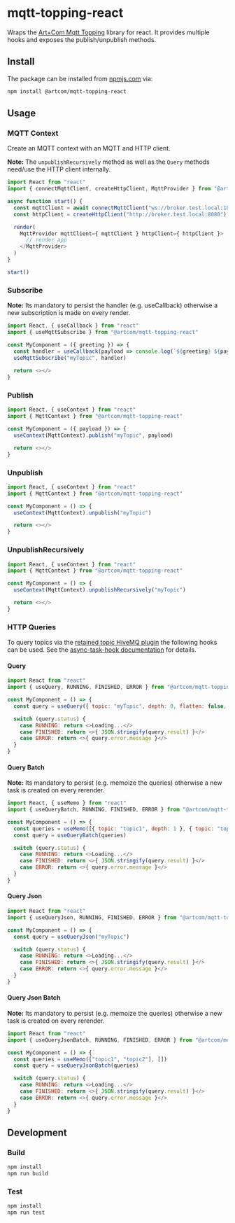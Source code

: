 # mqtt-topping-react

Wraps the [Art+Com Mqtt Topping](https://www.npmjs.com/package/@artcom/mqtt-topping) library for react. It provides multiple hooks and exposes the publish/unpublish methods.

## Install

The package can be installed from [npmjs.com](https://www.npmjs.com/package/@artcom/mqtt-topping-react) via:

```bash
npm install @artcom/mqtt-topping-react
```

## Usage

### MQTT Context

Create an MQTT context with an MQTT and HTTP client.

**Note:** The `unpublishRecursively` method as well as the `Query` methods need/use the HTTP client internally.

```javascript
import React from "react"
import { connectMqttClient, createHttpClient, MqttProvider } from "@artcom/mqtt-topping-react"

async function start() {
  const mqttClient = await connectMqttClient("ws://broker.test.local:1883", "testClientId")
  const httpClient = createHttpClient("http://broker.test.local:8080")

  render(
    MqttProvider mqttClient={ mqttClient } httpClient={ httpClient }>
      // render app
    </MqttProvider>
  )
}

start()
```

### Subscribe

**Note:** Its mandatory to persist the handler (e.g. useCallback) otherwise a new subscription is made on every render.

```javascript
import React, { useCallback } from "react"
import { useMqttSubscribe } from "@artcom/mqtt-topping-react"

const MyComponent = ({ greeting }) => {
  const handler = useCallback(payload => console.log(`${greeting} ${payload}`), [greeting])
  useMqttSubscribe("myTopic", handler)
  
  return <></>
}
```

### Publish

```javascript
import React, { useContext } from "react"
import { MqttContext } from "@artcom/mqtt-topping-react"

const MyComponent = ({ payload }) => {
  useContext(MqttContext).publish("myTopic", payload)

  return <></>
}
```

### Unpublish

```javascript
import React, { useContext } from "react"
import { MqttContext } from "@artcom/mqtt-topping-react"

const MyComponent = () => {
  useContext(MqttContext).unpublish("myTopic")

  return <></>
}
```

### UnpublishRecursively

```javascript
import React, { useContext } from "react"
import { MqttContext } from "@artcom/mqtt-topping-react"

const MyComponent = () => {
  useContext(MqttContext).unpublishRecursively("myTopic")

  return <></>
}
```

### HTTP Queries

To query topics via the [retained topic HiveMQ plugin](https://github.com/artcom/hivemq-retained-message-query-plugin) the following hooks can be used. See the [async-task-hook documentation](https://github.com/artcom/async-task-hook) for details.

#### Query

```javascript
import React from "react"
import { useQuery, RUNNING, FINISHED, ERROR } from "@artcom/mqtt-topping-react"

const MyComponent = () => {
  const query = useQuery({ topic: "myTopic", depth: 0, flatten: false, parseJson: true })

  switch (query.status) {
    case RUNNING: return <>Loading...</>
    case FINISHED: return <>{ JSON.stringify(query.result) }</>
    case ERROR: return <>{ query.error.message }</>
  }
}
```

#### Query Batch

**Note:** Its mandatory to persist (e.g. memoize the queries) otherwise a new task is created on every rerender.

```javascript
import React, { useMemo } from "react"
import { useQueryBatch, RUNNING, FINISHED, ERROR } from "@artcom/mqtt-topping-react"

const MyComponent = () => {
  const queries = useMemo([{ topic: "topic1", depth: 1 }, { topic: "topic2", depth: 0 }], [])
  const query = useQueryBatch(queries)

  switch (query.status) {
    case RUNNING: return <>Loading...</>
    case FINISHED: return <>{ JSON.stringify(query.result) }</>
    case ERROR: return <>{ query.error.message }</>
  }
}
```

#### Query Json

```javascript
import React from "react"
import { useQueryJson, RUNNING, FINISHED, ERROR } from "@artcom/mqtt-topping-react"

const MyComponent = () => {
  const query = useQueryJson("myTopic")

  switch (query.status) {
    case RUNNING: return <>Loading...</>
    case FINISHED: return <>{ JSON.stringify(query.result) }</>
    case ERROR: return <>{ query.error.message }</>
  }
}
```

#### Query Json Batch

**Note:** Its mandatory to persist (e.g. memoize the queries) otherwise a new task is created on every rerender.

```javascript
import React from "react"
import { useQueryJsonBatch, RUNNING, FINISHED, ERROR } from "@artcom/mqtt-topping-react"

const MyComponent = () => {
  const queries = useMemo(["topic1", "topic2"], [])
  const query = useQueryJsonBatch(queries)

  switch (query.status) {
    case RUNNING: return <>Loading...</>
    case FINISHED: return <>{ JSON.stringify(query.result) }</>
    case ERROR: return <>{ query.error.message }</>
  }
}
```

## Development

### Build

```bash
npm install
npm run build
```

### Test

```bash
npm install
npm run test
```
